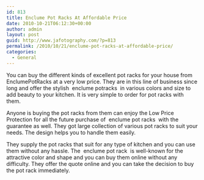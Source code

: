 ```yaml
---
id: 813
title: Enclume Pot Racks At Affordable Price
date: 2010-10-21T06:12:30+00:00
author: admin
layout: post
guid: http://www.jafotography.com/?p=813
permalink: /2010/10/21/enclume-pot-racks-at-affordable-price/
categories:
  - General
---
```

You can buy the different kinds of excellent pot racks for your house from EnclumePotRacks at a very low price. They are in this line of business since long and offer the stylish &nbsp;enclume potracks&nbsp; in various colors and size to add beauty to your kitchen. It is very simple to order for pot racks with them.

Anyone is buying the pot racks from them can enjoy the Low Price Protection for all the future purchase of &nbsp;enclume pot racks&nbsp; with the guarantee as well. They got large collection of various pot racks to suit your needs. The design helps you to handle them easily.

They supply the pot racks that suit for any type of kitchen and you can use them without any hassle. The &nbsp;enclume pot rack&nbsp; is well-known for the attractive color and shape and you can buy them online without any difficulty. They offer the quote online and you can take the decision to buy the pot rack immediately.